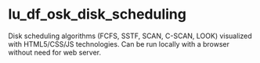 # lu_df_osk_disk_scheduling
Disk scheduling algorithms (FCFS, SSTF, SCAN, C-SCAN, LOOK) visualized with HTML5/CSS/JS technologies. Can be run locally with a browser without need for web server.
